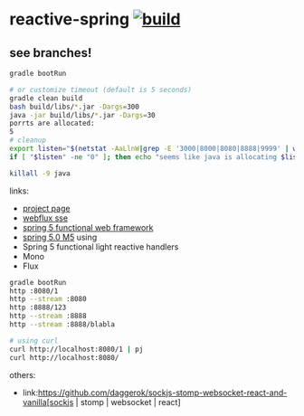 reactive-spring [![build](https://travis-ci.org/daggerok/reactive-spring.svg?branch=master)](https://travis-ci.org/daggerok/reactive-spring)
===============

## see branches!

```bash
gradle bootRun

# or customize timeout (default is 5 seconds)
gradle clean build
bash build/libs/*.jar -Dargs=300
java -jar build/libs/*.jar -Dargs=30
porrts are allocated:
5
# cleanup
export listen="$(netstat -AaLlnW|grep -E '3000|8000|8080|8888|9999' | wc -l)"
if [ "$listen" -ne "0" ]; then echo "seems like java is allocating $listen ports"; fi;

killall -9 java
```

links:
- [project page](http://projects.spring.io/spring-framework/)
- [webflux sse](https://spring.io/blog/2017/03/08/spring-tips-server-sent-events-sse)
- [spring 5 functional web framework](https://spring.io/blog/2016/09/22/new-in-spring-5-functional-web-framework)
- [spring 5.0 M5](https://spring.io/blog/2017/02/23/spring-framework-5-0-m5-update)
using
- Spring 5 functional light reactive handlers
- Mono
- Flux

```bash
gradle bootRun
http :8080/1
http --stream :8080
http :8888/123
http --stream :8888
http --stream :8888/blabla
```

```bash
# using curl
curl http://localhost:8080/1 | pj
curl http://localhost:8080/
```

others:

- link:https://github.com/daggerok/sockjs-stomp-websocket-react-and-vanilla[sockjs | stomp | websocket | react]

